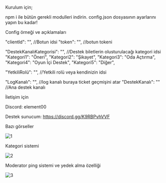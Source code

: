Kurulum için;

npm i ile bütün gerekli modulleri indirin.
config.json dosyasının ayarlarını yapın bu kadar!

Config örneği ve açıklamaları

  "clientId": "", //Botun idsi
  "token": "", //botun tokeni

  "DestekKanalıKategorisi": "", //Destek biletlerin olusturulacağı kategori idsi
  "Kategori1": "Öneri",
  "Kategori2": "Şikayet",
  "Kategori3": "Oda Açtırma",
  "Kategori4": "Oyun İçi Destek",
  "Kategori5": "Diğer",

  "YetkiliRolü": "", //Yetkili rolü veya kendinizin idsi
  
  "LogKanalı": "", //log kanalı buraya ticket geçmişini atar
  "DestekKanalı": "" //Ana destek kanalı 




İletişim için

Discord: element00

Destek sunucum: https://discord.gg/K9RBPvhVVF





Bazı görseller



![1](https://github.com/Oguzhanst/discord-ticket-systemv13/assets/108636304/f34a137f-fbe8-4108-80c7-34877d3e1820)

Kategori sistemi



![2](https://github.com/Oguzhanst/discord-ticket-systemv13/assets/108636304/144e1a27-3581-400b-af6a-b5928cb3ec4a)

Moderator ping sistemi ve yedek alma özelliği




![3](https://github.com/Oguzhanst/discord-ticket-systemv13/assets/108636304/d7e6d43b-fc76-47a6-9e2c-a8a54768b714)

